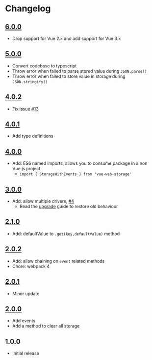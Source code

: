 # Changelog

## [6.0.0](https://github.com/ankurk91/vue-web-storage/compare/5.0.0...6.0.0)
* Drop support for Vue 2.x and add support for Vue 3.x

## [5.0.0](https://github.com/ankurk91/vue-web-storage/compare/4.0.2...5.0.0)
* Convert codebase to typescript
* Throw error when failed to parse stored value during `JSON.parse()`
* Throw error when failed to store value in storage during `JSON.stringify()`

## [4.0.2](https://github.com/ankurk91/vue-web-storage/compare/4.0.1...4.0.2)
* Fix issue [#13](https://github.com/ankurk91/vue-web-storage/issues/13)

## [4.0.1](https://github.com/ankurk91/vue-web-storage/compare/4.0.0...4.0.1)
* Add type definitions 

## [4.0.0](https://github.com/ankurk91/vue-web-storage/compare/3.0.0...4.0.0) 
* Add: ES6 named imports, allows you to consume package in a non Vue.js project
    - `import { StorageWithEvents } from 'vue-web-storage'`
    
## [3.0.0](https://github.com/ankurk91/vue-web-storage/compare/2.1.0...3.0.0) 
* Add: allow multiple drivers, [#4](https://github.com/ankurk91/vue-web-storage/issues/4)
    - Read the [upgrade](UPGRADING.md) guide to restore old behaviour
    
## [2.1.0](https://github.com/ankurk91/vue-web-storage/compare/2.0.2...2.1.0) 
* Add: defaultValue to `.get(key,defaultValue)` method

## [2.0.2](https://github.com/ankurk91/vue-web-storage/compare/2.0.1...2.0.2) 
* Add: allow chaining on `event` related methods
* Chore: webpack 4

## [2.0.1](https://github.com/ankurk91/vue-web-storage/compare/2.0.0...2.0.1) 
* Minor update 

## [2.0.0](https://github.com/ankurk91/vue-web-storage/compare/1.0.0...2.0.0) 
* Add events
* Add a method to clear all storage

## 1.0.0
* Initial release
